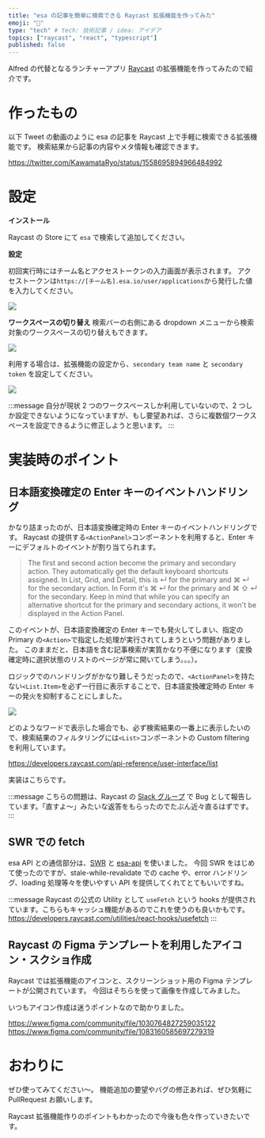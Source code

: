 ```yaml
---
title: "esa の記事を簡単に検索できる Raycast 拡張機能を作ってみた"
emoji: "🐣"
type: "tech" # tech: 技術記事 / idea: アイデア
topics: ["raycast", "react", "typescript"]
published: false
---
```


Alfred の代替となるランチャーアプリ [Raycast](https://www.raycast.com/) の拡張機能を作ってみたので紹介です。

# 作ったもの

以下 Tweet の動画のように esa の記事を Raycast 上で手軽に検索できる拡張機能です。
検索結果から記事の内容やメタ情報も確認できます。

https://twitter.com/KawamataRyo/status/1558695894966484992

# 設定

**インストール**

Raycast の Store にて `esa` で検索して追加してください。

**設定**

初回実行時にはチーム名とアクセストークンの入力画面が表示されます。
アクセストークンは`https://[チーム名].esa.io/user/applications`から発行した値を入力してください。

![](https://i.gyazo.com/418ead21e34f7ff3a375338196014567.png)

**ワークスペースの切り替え**
検索バーの右側にある dropdown メニューから検索対象のワークスペースの切り替えもできます。

![](https://i.gyazo.com/41bcd5231f9ed18f4d593b5d643425e0.png)

利用する場合は、拡張機能の設定から、`secondary team name` と `secondary token` を設定してください。

![](https://i.gyazo.com/0ac93b05a239792fd5c9f9e29b072b9a.png)

:::message
自分が現状 2 つのワークスペースしか利用していないので、2 つしか設定できないようになっていますが、もし要望あれば、さらに複数個ワークスペースを設定できるように修正しようと思います。
:::

# 実装時のポイント

## 日本語変換確定の Enter キーのイベントハンドリング

かなり詰まったのが、日本語変換確定時の Enter キーのイベントハンドリングです。
Raycast の提供する`<ActionPanel>`コンポーネントを利用すると、Enter キーにデフォルトのイベントが割り当てられます。

> The first and second action become the primary and secondary action. They automatically get the default keyboard shortcuts assigned. In List, Grid, and Detail, this is ↵ for the primary and ⌘ ↵ for the secondary action. In Form it's ⌘ ↵ for the primary and ⌘ ⇧ ↵ for the secondary. Keep in mind that while you can specify an alternative shortcut for the primary and secondary actions, it won't be displayed in the Action Panel.

このイベントが、日本語変換確定の Enter キーでも発火してしまい、指定の Primary の`<Action>`で指定した処理が実行されてしまうという問題がありました。
このままだと、日本語を含む記事検索が実質かなり不便になります（変換確定時に選択状態のリストのページが常に開いてしまう。。。）。

ロジックでのハンドリングがかなり難しそうだったので、`<ActionPanel>`を持たない`<List.Item>`を必ず一行目に表示することで、日本語変換確定時の Enter キーの発火を抑制することにしました。

![](https://i.gyazo.com/b4ffd197fe3a1fd4f6d7118c726efde7.png)

どのようなワードで表示した場合でも、必ず検索結果の一番上に表示したいので、検索結果のフィルタリングには`<List>`コンポーネントの Custom filtering を利用しています。

https://developers.raycast.com/api-reference/user-interface/list

実装はこちらです。

:::message
こちらの問題は、Raycast の [Slack グループ](https://www.raycast.com/community) で Bug として報告しています。「直すよ〜」みたいな返答をもらったのでたぶん近々直るはずです。
:::

## SWR での fetch

esa API との通信部分は、[SWR](https://github.com/vercel/swr) と [esa-api](https://github.com/suin/esa-api) を使いました。
今回 SWR をはじめて使ったのですが、stale-while-revalidate での cache や、error ハンドリング、loading 処理等々を使いやすい API を提供してくれてとてもいいですね。

:::message
Raycast の公式の Utility として `useFetch` という hooks が提供されています。こちらもキャッシュ機能があるのでこれを使うのも良いかもです。
https://developers.raycast.com/utilities/react-hooks/usefetch
:::

## Raycast の Figma テンプレートを利用したアイコン・スクショ作成

Raycast では拡張機能のアイコンと、スクリーンショット用の Figma テンプレートが公開されています。
今回はそちらを使って画像を作成してみました。

いつもアイコン作成は迷うポイントなので助かりました。

https://www.figma.com/community/file/1030764827259035122
https://www.figma.com/community/file/1083160585697279319

# おわりに

ぜひ使ってみてください〜。
機能追加の要望やバグの修正あれば、ぜひ気軽に PullRequest お願いします。

Raycast 拡張機能作りのポイントもわかったので今後も色々作っていきたいです。
